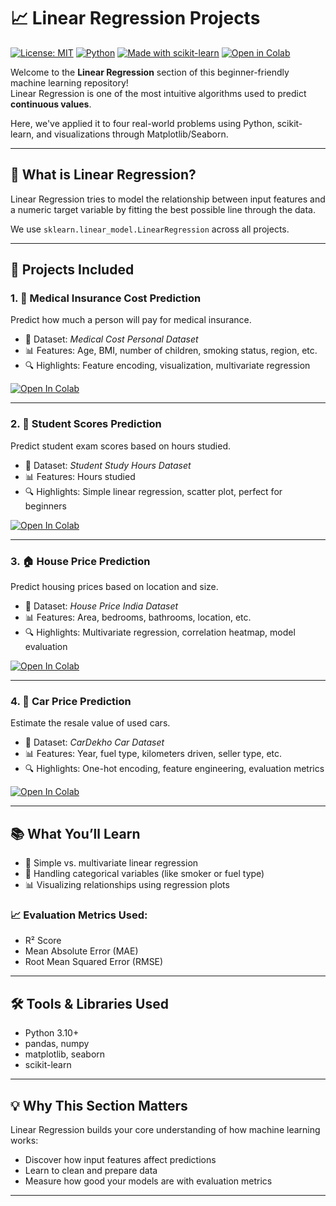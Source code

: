# 📈 Linear Regression Projects

[![License: MIT](https://img.shields.io/badge/License-MIT-green.svg)](LICENSE)
[![Python](https://img.shields.io/badge/Python-3.10-blue.svg)]()
[![Made with scikit-learn](https://img.shields.io/badge/Made%20with-Scikit--Learn-F7931E.svg)](https://scikit-learn.org/)
[![Open in Colab](https://colab.research.google.com/assets/colab-badge.svg)](https://colab.research.google.com/)

Welcome to the **Linear Regression** section of this beginner-friendly machine learning repository!  
Linear Regression is one of the most intuitive algorithms used to predict **continuous values**.

Here, we've applied it to four real-world problems using Python, scikit-learn, and visualizations through Matplotlib/Seaborn.

---

## 🧠 What is Linear Regression?

Linear Regression tries to model the relationship between input features and a numeric target variable by fitting the best possible line through the data.

We use `sklearn.linear_model.LinearRegression` across all projects.

---

## 📁 Projects Included

### 1. 🎯 Medical Insurance Cost Prediction  
Predict how much a person will pay for medical insurance.

- 📄 Dataset: *Medical Cost Personal Dataset*  
- 📊 Features: Age, BMI, number of children, smoking status, region, etc.  
- 🔍 Highlights: Feature encoding, visualization, multivariate regression

[![Open In Colab](https://colab.research.google.com/assets/colab-badge.svg)](https://colab.research.google.com/github/HussamUmer/Machine-Learning/blob/main/Linear%20Regression/Car%20Price%20Prediction/Car_price_prediction.ipynb
)

---

### 2. 📘 Student Scores Prediction  
Predict student exam scores based on hours studied.

- 📄 Dataset: *Student Study Hours Dataset*  
- 📊 Features: Hours studied  
- 🔍 Highlights: Simple linear regression, scatter plot, perfect for beginners

[![Open In Colab](https://colab.research.google.com/assets/colab-badge.svg)]([https://colab.research.google.com/github/your-username/your-repo/blob/main/Linear%20Regression/Student_Scores_Prediction.ipynb](https://colab.research.google.com/github/HussamUmer/Machine-Learning/blob/main/Linear%20Regression/Car%20Price%20Prediction/Car_price_prediction.ipynb))

---

### 3. 🏠 House Price Prediction  
Predict housing prices based on location and size.

- 📄 Dataset: *House Price India Dataset*  
- 📊 Features: Area, bedrooms, bathrooms, location, etc.  
- 🔍 Highlights: Multivariate regression, correlation heatmap, model evaluation

[![Open In Colab](https://colab.research.google.com/assets/colab-badge.svg)]([https://colab.research.google.com/github/your-username/your-repo/blob/main/Linear%20Regression/House_Price_Prediction.ipynb](https://colab.research.google.com/github/HussamUmer/Machine-Learning/blob/main/Linear%20Regression/House%20Price%20Prediction/House_Price_Prediction.ipynb))

---

### 4. 🚗 Car Price Prediction  
Estimate the resale value of used cars.

- 📄 Dataset: *CarDekho Car Dataset*  
- 📊 Features: Year, fuel type, kilometers driven, seller type, etc.  
- 🔍 Highlights: One-hot encoding, feature engineering, evaluation metrics

[![Open In Colab](https://colab.research.google.com/assets/colab-badge.svg)]([https://colab.research.google.com/github/your-username/your-repo/blob/main/Linear%20Regression/Car_Price_Prediction.ipynb](https://colab.research.google.com/github/HussamUmer/Machine-Learning/blob/main/Linear%20Regression/Insurance%20charges%20Prediction/Medical_Cost_Prediction.ipynb))

---

## 📚 What You’ll Learn

- 📏 Simple vs. multivariate linear regression
- 🧼 Handling categorical variables (like smoker or fuel type)
- 📊 Visualizing relationships using regression plots

### 📈 Evaluation Metrics Used:
- R² Score
- Mean Absolute Error (MAE)
- Root Mean Squared Error (RMSE)

---

## 🛠 Tools & Libraries Used

- Python 3.10+
- pandas, numpy
- matplotlib, seaborn
- scikit-learn

---

## 💡 Why This Section Matters

Linear Regression builds your core understanding of how machine learning works:
- Discover how input features affect predictions
- Learn to clean and prepare data
- Measure how good your models are with evaluation metrics

---

